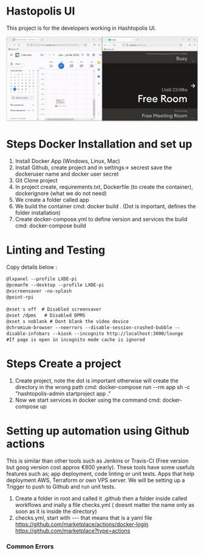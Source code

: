 # Hastopolis UI
This project is for the developers working in Hashtopolis UI.

![Hashtopolis - Animated gif demo](demo/demo.gif)

# Steps Docker Installation and set up
1) Install Docker App (Windows, Linux, Mac)
2) Install Github, create project and in settings-> secrest save the dockeruser name and docker user secret
3) Git Clone project
4) In project create, requirements.txt, Dockerfile (to create the container), dockerignore (what we do not need)
5) We create a folder called app
6) We build the container cmd: docker build . (Dot is important, defines the folder installation)
7) Create docker-compose.yml to define version and services the build cmd: docker-compose build

# Linting and Testing

Copy details below :

    @lxpanel --profile LXDE-pi
    @pcmanfm --desktop --profile LXDE-pi
    @xscreensaver -no-splash
    @point-rpi

    @xset s off  # Disabled screensaver
    @xset /dpms   # Disabled DPMS
    @xset s noblank # Dont blank the video device
    @chromium-browser --noerrors --disable-session-crashed-bubble --disable-infobars --kiosk --incognito http://localhost:3000/lounge    #If page is open in incognito mode cache is ignored



# Steps Create a project

1) Create project, note the dot is important otherwise will create the directory in the wrong path cmd:  docker-compose run --rm app sh -c "hashtopolis-admin startproject app ."
2) Now we start services in docker using the command cmd: docker-compose up

# Setting up automation using Github actions

This is similar than other tools such as Jenkins or Travis-CI (Free version but goog version cost approx €800 yearly). These tools have some usefuls features such as; app deployment, code linting or unit tests. Apps that help deployment AWS, Terraform or own VPS server. We will be setting up a Trigger to push to Github and run unit tests.

1) Create a folder in root and called it .github then a folder inside called workflows and inally a file checks.yml ( doesnt matter the name only as soon as it is inside the directory)
2) checks.yml, start with --- that means that is a yaml file
https://github.com/marketplace/actions/docker-login
https://github.com/marketplace?type=actions

### Common Errors
